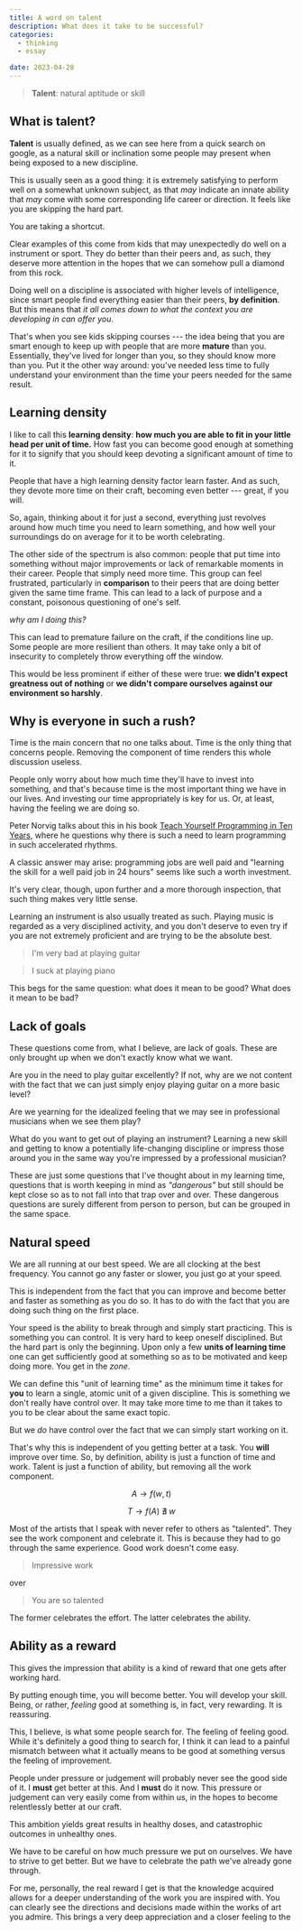 ```yaml
---
title: A word on talent
description: What does it take to be successful?
categories:
  - thinking
  - essay

date: 2023-04-28
---
```


<script>
import Talent from '$lib/components/posts/Talent.svelte'
import Clock from '$lib/components/posts/Clock.svelte'
</script>

<Talent/>

> **Talent**: natural aptitude or skill

## What is talent?

**Talent** is usually defined, as we can see here from a quick search on google, as a natural skill or inclination some people may present when being exposed to a new discipline.

This is usually seen as a good thing: it is extremely satisfying to perform well on a somewhat unknown subject, as that _may_ indicate an innate ability that _may_ come with some corresponding life career or direction. It feels like you are skipping the hard part.

<div class="text-center font-bold">You are taking a shortcut.</div>

Clear examples of this come from kids that may unexpectedly do well on a instrument or sport. They do better than their peers and, as such, they deserve more attention in the hopes that we can somehow pull a diamond from this rock.

Doing well on a discipline is associated with higher levels of intelligence, since smart people find everything easier than their peers, **by definition**. But this means that _it all comes down to what the context you are developing in can offer you_.

That's when you see kids skipping courses --- the idea being that you are smart enough to keep up with people that are more **mature** than you. Essentially, they've lived for longer than you, so they should know more than you. Put it the other way around: you've needed less time to fully understand your environment than the time your peers needed for the same result.

## Learning density

I like to call this **learning density**: **how much you are able to fit in your little head per unit of time.** How fast you can become good enough at something for it to signify that you should keep devoting a significant amount of time to it.

People that have a high learning density factor learn faster. And as such, they devote more time on their craft, becoming even better --- great, if you will.

So, again, thinking about it for just a second, everything just revolves around how much time you need to learn something, and how well your surroundings do on average for it to be worth celebrating.

The other side of the spectrum is also common: people that put time into something without major improvements or lack of remarkable moments in their career. People that simply need more time. This group can feel frustrated, particularly in **comparison** to their peers that are doing better given the same time frame. This can lead to a lack of purpose and a constant, poisonous questioning of one's self.

<div class="text-center font-bold"><em>why am I doing this?</em></div>

This can lead to premature failure on the craft, if the conditions line up. Some people are more resilient than others. It may take only a bit of insecurity to completely throw everything off the window.

This would be less prominent if either of these were true: **we didn't expect greatness out of nothing** or **we didn't compare ourselves against our environment so harshly**.

<Clock/>

## Why is everyone in such a rush?

Time is the main concern that no one talks about. Time is the only thing that concerns people. Removing the component of time renders this whole discussion useless.

People only worry about how much time they'll have to invest into something, and that's because time is the most important thing we have in our lives. And investing our time appropriately is key for us. Or, at least, having the feeling we are doing so.

Peter Norvig talks about this in his book <a href="https://norvig.com/21-days.html">Teach Yourself Programming in Ten Years</a>, where he questions why there is such a need to learn programming in such accelerated rhythms.

A classic answer may arise: programming jobs are well paid and "learning the skill for a well paid job in 24 hours" seems like such a worth investment.

It's very clear, though, upon further and a more thorough inspection, that such thing makes very little sense.

Learning an instrument is also usually treated as such. Playing music is regarded as a very disciplined activity, and you don't deserve to even try if you are not extremely proficient and are trying to be the absolute best.

> I'm very bad at playing guitar

> I suck at playing piano

This begs for the same question: what does it mean to be good? What does it mean to be bad?

## Lack of goals

These questions come from, what I believe, are lack of goals. These are only brought up when we don't exactly know what we want.

Are you in the need to play guitar excellently? If not, why are we not content with the fact that we can just simply enjoy playing guitar on a more basic level?

Are we yearning for the idealized feeling that we may see in professional musicians when we see them play?

What do you want to get out of playing an instrument? Learning a new skill and getting to know a potentially life-changing discipline or impress those around you in the same way you're impressed by a professional musician?

These are just some questions that I've thought about in my learning time, questions that is worth keeping in mind as _"dangerous"_ but still should be kept close so as to not fall into that trap over and over. These dangerous questions are surely different from person to person, but can be grouped in the same space.

## Natural speed

We are all running at our best speed. We are all clocking at the best frequency. You cannot go any faster or slower, you just go at your speed.

This is independent from the fact that you can improve and become better and faster as something as you do so. It has to do with the fact that you are doing such thing on the first place.

Your speed is the ability to break through and simply start practicing. This is something you can control. It is very hard to keep oneself disciplined. But the hard part is only the beginning. Upon only a few **units of learning time** one can get sufficiently good at something so as to be motivated and keep doing more. You get in the _zone_.

We can define this "unit of learning time" as the minimum time it takes for **you** to learn a single, atomic unit of a given discipline. This is something we don't really have control over. It may take more time to me than it takes to you to be clear about the same exact topic.

But we _do_ have control over the fact that we can simply start working on it.

That's why this is independent of you getting better at a task. You **will** improve over time. So, by definition, ability is just a function of time and work. Talent is just a function of ability, but removing all the work component.

$$
A \rightarrow f(w, t)
$$

$$
T \rightarrow f(A) \ \nexists \ w
$$

Most of the artists that I speak with never refer to others as "talented". They see the work component and celebrate it. This is because they had to go through the same experience. Good work doesn't come easy.

> Impressive work

over

> You are so talented

The former celebrates the effort. The latter celebrates the ability.

## Ability as a reward

This gives the impression that ability is a kind of reward that one gets after working hard.

By putting enough time, you will become better. You will develop your skill. Being, or rather, _feeling_ good at something is, in fact, very rewarding. It is reassuring.

This, I believe, is what some people search for. The feeling of feeling good. While it's definitely a good thing to search for, I think it can lead to a painful mismatch between what it actually means to be good at something versus the feeling of improvement.

People under pressure or judgement will probably never see the good side of it. I **must** get better at this. And I **must** do it now. This pressure or judgement can very easily come from within us, in the hopes to become relentlessly better at our craft.

This ambition yields great results in healthy doses, and catastrophic outcomes in unhealthy ones.

We have to be careful on how much pressure we put on ourselves. We have to strive to get better. But we have to celebrate the path we've already gone through.

For me, personally, the real reward I get is that the knowledge acquired allows for a deeper understanding of the work you are inspired with. You can clearly see the directions and decisions made within the works of art you admire. This brings a very deep appreciation and a closer feeling to the
